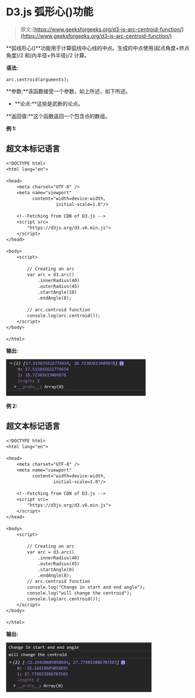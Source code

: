 # D3.js 弧形心()功能

> 原文:[https://www.geeksforgeeks.org/d3-js-arc-centroid-function/](https://www.geeksforgeeks.org/d3-js-arc-centroid-function/)

**弧线形心()**功能用于计算弧线中心线的中点。生成的中点使用(起点角度+终点角度)/2 和(内半径+外半径)/2 计算。

**语法:**

```
arc.centroid(arguments);
```

**参数:**该函数接受一个参数，如上所述，如下所述。

*   **论点:**这些是武断的论点。

**返回值:**这个函数返回一个包含点的数组。

**例 1:**

## 超文本标记语言

```
<!DOCTYPE html> 
<html lang="en"> 

<head> 
    <meta charset="UTF-8" /> 
    <meta name="viewport"
          content="width=device-width, 
                   initial-scale=1.0"/> 

    <!--Fetching from CDN of D3.js -->
    <script src= 
        "https://d3js.org/d3.v6.min.js"> 
    </script>
</head> 

<body>
    <script> 

        // Creating an arc
        var arc = d3.arc()
            .innerRadius(40)
            .outerRadius(45)
            .startAngle(10)
            .endAngle(8);

        // arc.centroid function 
        console.log(arc.centroid());
    </script> 
</body>

</html>
```

**输出:**

[![](img/5f75542e0c04c8038798c710a920026a.png)](https://media.geeksforgeeks.org/wp-content/uploads/20200824211446/01.PNG)

**例 2:**

## 超文本标记语言

```
<!DOCTYPE html> 
<html lang="en"> 

<head> 
    <meta charset="UTF-8" /> 
    <meta name="viewport"
          content="width=device-width, 
                  initial-scale=1.0"/> 

    <!--Fetching from CDN of D3.js -->
    <script src= 
        "https://d3js.org/d3.v6.min.js"> 
    </script>
</head> 

<body>
    <script> 

        // Creating an arc
        var arc = d3.arc()
            .innerRadius(40)
            .outerRadius(45)
            .startAngle(0)
            .endAngle(8);
        // arc.centroid function 
        console.log("Change in start and end angle");
        console.log("will change the centroid");
        console.log(arc.centroid());
    </script> 
</body>

</html>
```

**输出:**

[![](img/3cacdb6d594492a1d69a681164faec2c.png)](https://media.geeksforgeeks.org/wp-content/uploads/20200824211429/0.PNG)